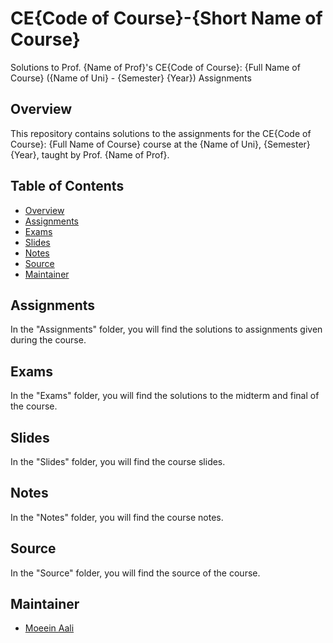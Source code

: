 # CE{Code of Course}-{Short Name of Course}
Solutions to Prof. {Name of Prof}'s CE{Code of Course}: {Full Name of Course} ({Name of Uni} - {Semester} {Year}) Assignments

## Overview

This repository contains solutions to the assignments for the CE{Code of Course}: {Full Name of Course} course at the {Name of Uni}, {Semester} {Year}, taught by Prof. {Name of Prof}.

## Table of Contents

- [Overview](#overview)
- [Assignments](#assignments)
- [Exams](#exams)
- [Slides](#slides)
- [Notes](#notes)
- [Source](#source)
- [Maintainer](#maintainer)

## Assignments

In the "Assignments" folder, you will find the solutions to assignments given during the course.

## Exams

In the "Exams" folder, you will find the solutions to the midterm and final of the course.

## Slides

In the "Slides" folder, you will find the course slides.

## Notes

In the "Notes" folder, you will find the course notes.

## Source

In the "Source" folder, you will find the source of the course.

## Maintainer

- [Moeein Aali](https://github.com/moeeinaali)

